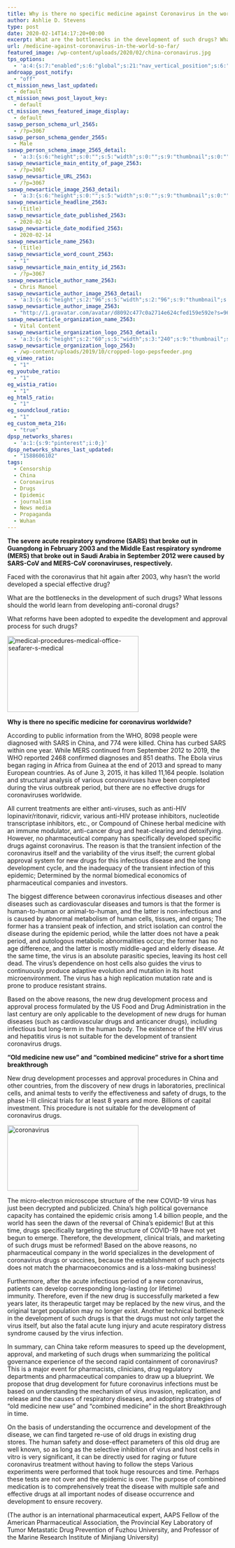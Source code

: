 ```yaml
---
title: Why is there no specific medicine against Coronavirus in the world so far?
author: Ashlie D. Stevens
type: post
date: 2020-02-14T14:17:20+00:00
excerpt: What are the bottlenecks in the development of such drugs? What lessons should the world learn from developing anti-coronal drugs?
url: /medicine-against-coronavirus-in-the-world-so-far/
featured_image: /wp-content/uploads/2020/02/china-coronavirus.jpg
tps_options:
  - 'a:4:{s:7:"enabled";s:6:"global";s:21:"nav_vertical_position";s:6:"global";s:23:"nav_hide_on_first_slide";b:0;s:23:"slide_loading_mechanism";s:6:"global";}'
androapp_post_notify:
  - "off"
ct_mission_news_last_updated:
  - default
ct_mission_news_post_layout_key:
  - default
ct_mission_news_featured_image_display:
  - default
saswp_person_schema_url_2565:
  - /?p=3067
saswp_person_schema_gender_2565:
  - Male
saswp_person_schema_image_2565_detail:
  - 'a:3:{s:6:"height";s:0:"";s:5:"width";s:0:"";s:9:"thumbnail";s:0:"";}'
saswp_newsarticle_main_entity_of_page_2563:
  - /?p=3067
saswp_newsarticle_URL_2563:
  - /?p=3067
saswp_newsarticle_image_2563_detail:
  - 'a:3:{s:6:"height";s:0:"";s:5:"width";s:0:"";s:9:"thumbnail";s:0:"";}'
saswp_newsarticle_headline_2563:
  - (title)
saswp_newsarticle_date_published_2563:
  - 2020-02-14
saswp_newsarticle_date_modified_2563:
  - 2020-02-14
saswp_newsarticle_name_2563:
  - (title)
saswp_newsarticle_word_count_2563:
  - "1"
saswp_newsarticle_main_entity_id_2563:
  - /?p=3067
saswp_newsarticle_author_name_2563:
  - Chris Manoel
saswp_newsarticle_author_image_2563_detail:
  - 'a:3:{s:6:"height";s:2:"96";s:5:"width";s:2:"96";s:9:"thumbnail";s:75:"http://1.gravatar.com/avatar/d8092c477c0a2714e624cfed159e592e?s=96&d=mm&r=g";}'
saswp_newsarticle_author_image_2563:
  - "http://1.gravatar.com/avatar/d8092c477c0a2714e624cfed159e592e?s=96&d=mm&r=g"
saswp_newsarticle_organization_name_2563:
  - Vital Content
saswp_newsarticle_organization_logo_2563_detail:
  - 'a:3:{s:6:"height";s:2:"60";s:5:"width";s:3:"240";s:9:"thumbnail";s:82:"/wp-content/uploads/2019/10/cropped-logo-pepsfeeder.png";}'
saswp_newsarticle_organization_logo_2563:
  - /wp-content/uploads/2019/10/cropped-logo-pepsfeeder.png
eg_vimeo_ratio:
  - "1"
eg_youtube_ratio:
  - "1"
eg_wistia_ratio:
  - "1"
eg_html5_ratio:
  - "1"
eg_soundcloud_ratio:
  - "1"
eg_custom_meta_216:
  - "true"
dpsp_networks_shares:
  - 'a:1:{s:9:"pinterest";i:0;}'
dpsp_networks_shares_last_updated:
  - "1588606102"
tags:
  - Censorship
  - China
  - Coronavirus
  - Drugs
  - Epidemic
  - journalism
  - News media
  - Propaganda
  - Wuhan
---
```


**The severe acute respiratory syndrome (SARS) that broke out in Guangdong in February 2003 and the Middle East respiratory syndrome (MERS) that broke out in Saudi Arabia in September 2012 were caused by SARS-CoV and MERS-CoV coronaviruses, respectively.**

<span>Faced with the coronavirus that hit again after 2003, why hasn&#8217;t the world developed a special effective drug?</span>

<span>What are the bottlenecks in the development of such drugs? What lessons should the world learn from developing anti-coronal drugs?</span>

<span>What reforms have been adopted to expedite the development and approval process for such drugs?</span>

<img loading="lazy" class="size-medium wp-image-3068 aligncenter" src="/wp-content/uploads/2020/02/medical-procedures-medical-office-seafarer-s-medical-300x174.jpg" alt="medical-procedures-medical-office-seafarer-s-medical" width="300" height="174" srcset="/wp-content/uploads/2020/02/medical-procedures-medical-office-seafarer-s-medical-300x174.jpg 300w, /wp-content/uploads/2020/02/medical-procedures-medical-office-seafarer-s-medical-768x446.jpg 768w, /wp-content/uploads/2020/02/medical-procedures-medical-office-seafarer-s-medical.jpg 910w" sizes="(max-width: 300px) 100vw, 300px" />

**<span>Why is there no specific medicine for coronavirus worldwide?</span>**

<span>According to public information from the WHO, 8098 people were diagnosed with SARS in China, and 774 were killed. China has curbed SARS within one year. While MERS continued from September 2012 to 2019, the WHO reported 2468 confirmed diagnoses and 851 deaths. The Ebola virus began raging in Africa from Guinea at the end of 2013 and spread to many European countries. As of June 3, 2015, it has killed 11,164 people. Isolation and structural analysis of various coronaviruses have been completed during the virus outbreak period, but there are no effective drugs for coronaviruses worldwide.</span>

<span>All current treatments are either anti-viruses, such as anti-HIV lopinavir/ritonavir, ridicvir, various anti-HIV protease inhibitors, nucleotide transcriptase inhibitors, etc., or Compound of Chinese herbal medicine with an immune modulator, anti-cancer drug and heat-clearing and detoxifying. However, no pharmaceutical company has specifically developed specific drugs against coronavirus. The reason is that the transient infection of the coronavirus itself and the variability of the virus itself; the current global approval system for new drugs for this infectious disease and the long development cycle, and the inadequacy of the transient infection of this epidemic; Determined by the normal biomedical economics of pharmaceutical companies and investors.</span>

<span>The biggest difference between coronavirus infectious diseases and other diseases such as cardiovascular diseases and tumors is that the former is human-to-human or animal-to-human, and the latter is non-infectious and is caused by abnormal metabolism of human cells, tissues, and organs; The former has a transient peak of infection, and strict isolation can control the disease during the epidemic period, while the latter does not have a peak period, and autologous metabolic abnormalities occur; the former has no age difference, and the latter is mostly middle-aged and elderly disease. At the same time, the virus is an absolute parasitic species, leaving its host cell dead. The virus&#8217;s dependence on host cells also guides the virus to continuously produce adaptive evolution and mutation in its host microenvironment. The virus has a high replication mutation rate and is prone to produce resistant strains.</span>

<span>Based on the above reasons, the new drug development process and approval process formulated by the US Food and Drug Administration in the last century are only applicable to the development of new drugs for human diseases (such as cardiovascular drugs and anticancer drugs), including infectious but long-term in the human body. The existence of the HIV virus and hepatitis virus is not suitable for the development of transient coronavirus drugs.</span>

**<span>&#8220;Old medicine new use&#8221; and &#8220;combined medicine&#8221; strive for a short time breakthrough</span>**

<span>New drug development processes and approval procedures in China and other countries, from the discovery of new drugs in laboratories, preclinical cells, and animal tests to verify the effectiveness and safety of drugs, to the phase I-III clinical trials for at least 8 years and more. Billions of capital investment. This procedure is not suitable for the development of coronavirus drugs.</span>

<img loading="lazy" class="size-medium wp-image-3069 aligncenter" src="/wp-content/uploads/2020/02/coronavirus-1-300x150.jpg" alt="coronavirus" width="300" height="150" srcset="/wp-content/uploads/2020/02/coronavirus-1-300x150.jpg 300w, /wp-content/uploads/2020/02/coronavirus-1-768x384.jpg 768w, /wp-content/uploads/2020/02/coronavirus-1.jpg 960w" sizes="(max-width: 300px) 100vw, 300px" />

<span>The micro-electron microscope structure of the new COVID-19 virus has just been decrypted and publicized. China&#8217;s high political governance capacity has contained the epidemic crisis among 1.4 billion people, and the world has seen the dawn of the reversal of China&#8217;s epidemic! But at this time, drugs specifically targeting the structure of COVID-19 have not yet begun to emerge. Therefore, the development, clinical trials, and marketing of such drugs must be reformed! Based on the above reasons, no pharmaceutical company in the world specializes in the development of coronavirus drugs or vaccines, because the establishment of such projects does not match the pharmacoeconomics and is a loss-making business!</span>

<span>Furthermore, after the acute infectious period of a new coronavirus, patients can develop corresponding long-lasting (or lifetime) immunity. Therefore, even if the new drug is successfully marketed a few years later, its therapeutic target may be replaced by the new virus, and the original target population may no longer exist. Another technical bottleneck in the development of such drugs is that the drugs must not only target the virus itself, but also the fatal acute lung injury and acute respiratory distress syndrome caused by the virus infection.</span>

<span>In summary, can China take reform measures to speed up the development, approval, and marketing of such drugs when summarizing the political governance experience of the second rapid containment of coronavirus? This is a major event for pharmacists, clinicians, drug regulatory departments and pharmaceutical companies to draw up a blueprint. We propose that drug development for future coronavirus infections must be based on understanding the mechanism of virus invasion, replication, and release and the causes of respiratory diseases, and adopting strategies of “old medicine new use” and “combined medicine” in the short Breakthrough in time.</span>

<span>On the basis of understanding the occurrence and development of the disease, we can find targeted re-use of old drugs in existing drug stores. The human safety and dose-effect parameters of this old drug are well known, so as long as the selective inhibition of virus and host cells in vitro is very significant, it can be directly used for raging or future coronavirus treatment without having to follow the steps Various experiments were performed that took huge resources and time. Perhaps these tests are not over and the epidemic is over. The purpose of combined medication is to comprehensively treat the disease with multiple safe and effective drugs at all important nodes of disease occurrence and development to ensure recovery.</span>

<span>(The author is an international pharmaceutical expert, AAPS Fellow of the American Pharmaceutical Association, the Provincial Key Laboratory of Tumor Metastatic Drug Prevention of Fuzhou University, and Professor of the Marine Research Institute of Minjiang University)</span>
